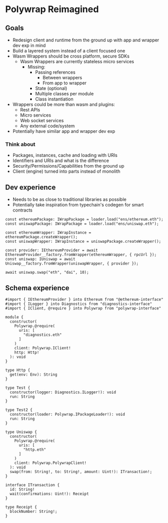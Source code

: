 # Polywrap Reimagined

## Goals
- Redesign client and runtime from the ground up with app and wrapper dev exp in mind
- Build a layered system instead of a client focused one
- Wasm Wrappers should be cross platform, secure SDKs
  - Wasm Wrappers are currently stateless micro services
    - Missing:
      - Passing references
          - Between wrappers
          - From app to wrapper
      - State (optional)
      - Multiple classes per module
      - Class instantiation
- Wrappers could be more than wasm and plugins:
  - Rest APIs
  - Micro services
  - Web socket services
  - Any external code/system
- Potentially have similar app and wrapper dev exp

### Think about
- Packages, instances, cache and loading with URIs
- Identifiers and URIs and what is the difference
- Security/Permissions/Capabilities from the ground up
- Client (engine) turned into parts instead of monolith


## Dev experience
- Needs to be as close to traditional libraries as possible
- Potentially take inspiration from typechain's codegen for smart contracts 
```typescript=
const ethereumPackage: IWrapPackage = loader.load("ens/ethereum.eth");
const uniswapPackage: IWrapPackage = loader.load("ens/uniswap.eth");

const ethereumWrapper: IWrapInstance = ethereumPackage.createWrapper();
const uniswapWrapper: IWrapInstance = uniswapPackage.createWrapper();

const provider: IEthereumProvider = await EthereumProvider__factory.fromWrapper(ethereumWrapper, { rpcUrl });
const uniswap: IUniswap = await Uniswap__factory.fromWrapper(uniswapWrapper, { provider });

await uniswap.swap("eth", "dai", 10);
```

## Schema experience
```graphql=
#import { IEthereumProvider } into Ethereum from "@ethereum-interface"
#import { ILogger } into Diagnostics from "diagnostics-interface"
#import { IClient, @require } into Polywrap from "polywrap-interface"

module {
  constructor(
    Polywrap.@require(
      uris: [
        "diagnostics.eth"
      ]
    )
    client: Polywrap.IClient!
    http: Http!
  ): void
}

type Http {
  get(env: Env): String
}

type Test {
  constructor(logger: Diagnostics.ILogger!): void
  run: String
}

type Test2 {
  constructor(loader: Polywrap.IPackageLoader!): void
  run: String
}

type Uniswap {
  constructor(
    Polywrap.@require(
      uris: [
        "http.eth"
      ]
    )
    client: Polywrap.PolywrapClient!
  ): void
  swap(from: String!, to: String!, amount: Uint!): ITransaction!;
}

interface ITransaction {
  id: String!
  wait(confirmations: Uint!): Receipt
}

type Receipt {
  blockNumber: String!;
}
```
